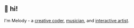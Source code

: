 ## 👋 hi!
I'm Melody - a [creative coder](https://github.com/valkyriedimension/), [musician](https://soundcloud.com/itsmemelody), and [interactive artist](https://instagram.com/meldotdog).
<!---
valkyriedimension/valkyriedimension is a ✨ special ✨ repository because its `README.md` (this file) appears on your GitHub profile.
You can click the Preview link to take a look at your changes.
--->
